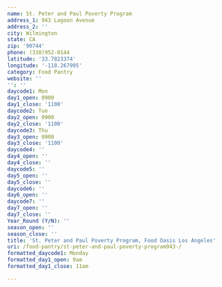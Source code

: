 ```yaml
---
name: St. Peter and Paul Poverty Program
address_1: 943 Lagoon Avenue
address_2: ''
city: Wilmington
state: CA
zip: '90744'
phone: (310)952-0144
latitude: '33.7823374'
longitude: '-118.267995'
category: Food Pantry
website: ''
'': ''
daycode1: Mon
day1_open: 0900
day1_close: '1100'
daycode2: Tue
day2_open: 0900
day2_close: '1100'
daycode3: Thu
day3_open: 0900
day3_close: '1100'
daycode4: ''
day4_open: ''
day4_close: ''
daycode5: ''
day5_open: ''
day5_close: ''
daycode6: ''
day6_open: ''
daycode7: ''
day7_open: ''
day7_close: ''
Year_Round (Y/N): ''
season_open: ''
season_close: ''
title: 'St. Peter and Paul Poverty Program, Food Oasis Los Angeles'
uri: /food-pantry/st-peter-and-paul-poverty-program943-/
formatted_daycode1: Monday
formatted_day1_open: 9am
formatted_day1_close: 11am

---
```

